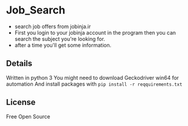 # Job_Search
- search job offers from jobinja.ir
- First you login to your jobinja account in the program then you can search the subject you're looking for.
- after a time you'll get some information.

## Details
Written in python 3
You might need to download Geckodriver win64 for automation
And install packages with `pip install -r reqquirements.txt`

## License
Free Open Source
